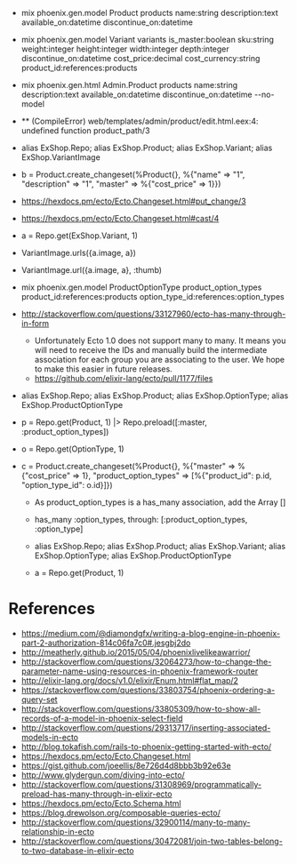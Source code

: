 - mix phoenix.gen.model Product products name:string description:text available_on:datetime discontinue_on:datetime
- mix phoenix.gen.model Variant variants is_master:boolean sku:string weight:integer height:integer width:integer depth:integer discontinue_on:datetime cost_price:decimal cost_currency:string product_id:references:products
- mix phoenix.gen.html Admin.Product products name:string description:text available_on:datetime discontinue_on:datetime --no-model
- ** (CompileError) web/templates/admin/product/edit.html.eex:4: undefined function product_path/3

- alias ExShop.Repo; alias ExShop.Product; alias ExShop.Variant; alias ExShop.VariantImage
- b = Product.create_changeset(%Product{}, %{"name" => "1", "description" => "1", "master" => %{"cost_price" => 1}})
- https://hexdocs.pm/ecto/Ecto.Changeset.html#put_change/3
- https://hexdocs.pm/ecto/Ecto.Changeset.html#cast/4

- a = Repo.get(ExShop.Variant, 1)
- VariantImage.urls({a.image, a})
- VariantImage.url({a.image, a}, :thumb)

- mix phoenix.gen.model ProductOptionType product_option_types product_id:references:products option_type_id:references:option_types

- http://stackoverflow.com/questions/33127960/ecto-has-many-through-in-form
  - Unfortunately Ecto 1.0 does not support many to many. It means you will need to receive the IDs and manually build the intermediate association for each group you are associating to the user. We hope to make this easier in future releases.
  - https://github.com/elixir-lang/ecto/pull/1177/files

- alias ExShop.Repo; alias ExShop.Product; alias ExShop.OptionType; alias ExShop.ProductOptionType
- p = Repo.get(Product, 1) |> Repo.preload([:master, :product_option_types])
- o = Repo.get(OptionType, 1)
- c = Product.create_changeset(%Product{}, %{"master" => %{"cost_price" => 1}, "product_option_types" => [%{"product_id": p.id, "option_type_id": o.id}]})
  - As product_option_types is a has_many association, add the Array []

  - has_many :option_types, through: [:product_option_types, :option_type]

  - alias ExShop.Repo; alias ExShop.Product; alias ExShop.Variant; alias ExShop.OptionType; alias ExShop.ProductOptionType
  - a = Repo.get(Product, 1)

# References

- https://medium.com/@diamondgfx/writing-a-blog-engine-in-phoenix-part-2-authorization-814c06fa7c0#.jesgbj2do
- http://meatherly.github.io/2015/05/04/phoenixlivelikeawarrior/
- http://stackoverflow.com/questions/32064273/how-to-change-the-parameter-name-using-resources-in-phoenix-framework-router
- http://elixir-lang.org/docs/v1.0/elixir/Enum.html#flat_map/2
- https://stackoverflow.com/questions/33803754/phoenix-ordering-a-query-set
- http://stackoverflow.com/questions/33805309/how-to-show-all-records-of-a-model-in-phoenix-select-field
- http://stackoverflow.com/questions/29313717/inserting-associated-models-in-ecto
- http://blog.tokafish.com/rails-to-phoenix-getting-started-with-ecto/
- https://hexdocs.pm/ecto/Ecto.Changeset.html
- https://gist.github.com/joeellis/8e726d4d8bbb3b92e63e
- http://www.glydergun.com/diving-into-ecto/
- http://stackoverflow.com/questions/31308969/programmatically-preload-has-many-through-in-elixir-ecto
- https://hexdocs.pm/ecto/Ecto.Schema.html
- https://blog.drewolson.org/composable-queries-ecto/
- http://stackoverflow.com/questions/32900114/many-to-many-relationship-in-ecto
- http://stackoverflow.com/questions/30472081/join-two-tables-belong-to-two-database-in-elixir-ecto
